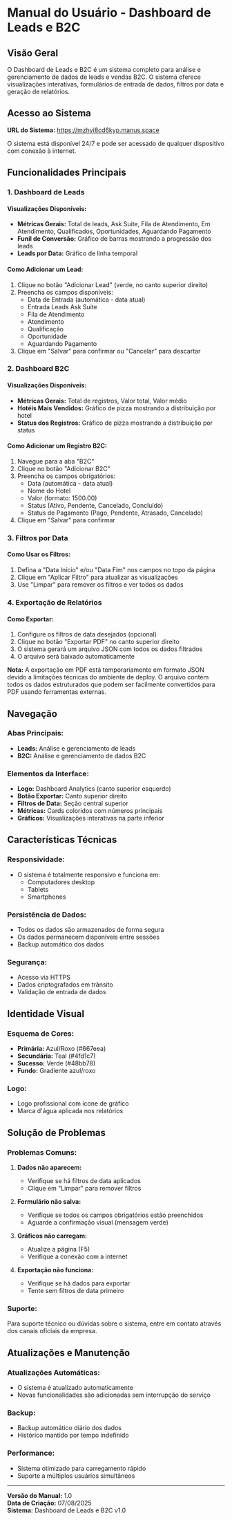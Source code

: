 # Manual do Usuário - Dashboard de Leads e B2C

## Visão Geral

O Dashboard de Leads e B2C é um sistema completo para análise e gerenciamento de dados de leads e vendas B2C. O sistema oferece visualizações interativas, formulários de entrada de dados, filtros por data e geração de relatórios.

## Acesso ao Sistema

**URL do Sistema:** https://mzhyi8cd6kyp.manus.space

O sistema está disponível 24/7 e pode ser acessado de qualquer dispositivo com conexão à internet.

## Funcionalidades Principais

### 1. Dashboard de Leads

#### Visualizações Disponíveis:
- **Métricas Gerais:** Total de leads, Ask Suite, Fila de Atendimento, Em Atendimento, Qualificados, Oportunidades, Aguardando Pagamento
- **Funil de Conversão:** Gráfico de barras mostrando a progressão dos leads
- **Leads por Data:** Gráfico de linha temporal

#### Como Adicionar um Lead:
1. Clique no botão "Adicionar Lead" (verde, no canto superior direito)
2. Preencha os campos disponíveis:
   - Data de Entrada (automática - data atual)
   - Entrada Leads Ask Suite
   - Fila de Atendimento
   - Atendimento
   - Qualificação
   - Oportunidade
   - Aguardando Pagamento
3. Clique em "Salvar" para confirmar ou "Cancelar" para descartar

### 2. Dashboard B2C

#### Visualizações Disponíveis:
- **Métricas Gerais:** Total de registros, Valor total, Valor médio
- **Hotéis Mais Vendidos:** Gráfico de pizza mostrando a distribuição por hotel
- **Status dos Registros:** Gráfico de pizza mostrando a distribuição por status

#### Como Adicionar um Registro B2C:
1. Navegue para a aba "B2C"
2. Clique no botão "Adicionar B2C"
3. Preencha os campos obrigatórios:
   - Data (automática - data atual)
   - Nome do Hotel
   - Valor (formato: 1500.00)
   - Status (Ativo, Pendente, Cancelado, Concluído)
   - Status de Pagamento (Pago, Pendente, Atrasado, Cancelado)
4. Clique em "Salvar" para confirmar

### 3. Filtros por Data

#### Como Usar os Filtros:
1. Defina a "Data Início" e/ou "Data Fim" nos campos no topo da página
2. Clique em "Aplicar Filtro" para atualizar as visualizações
3. Use "Limpar" para remover os filtros e ver todos os dados

### 4. Exportação de Relatórios

#### Como Exportar:
1. Configure os filtros de data desejados (opcional)
2. Clique no botão "Exportar PDF" no canto superior direito
3. O sistema gerará um arquivo JSON com todos os dados filtrados
4. O arquivo será baixado automaticamente

**Nota:** A exportação em PDF está temporariamente em formato JSON devido a limitações técnicas do ambiente de deploy. O arquivo contém todos os dados estruturados que podem ser facilmente convertidos para PDF usando ferramentas externas.

## Navegação

### Abas Principais:
- **Leads:** Análise e gerenciamento de leads
- **B2C:** Análise e gerenciamento de dados B2C

### Elementos da Interface:
- **Logo:** Dashboard Analytics (canto superior esquerdo)
- **Botão Exportar:** Canto superior direito
- **Filtros de Data:** Seção central superior
- **Métricas:** Cards coloridos com números principais
- **Gráficos:** Visualizações interativas na parte inferior

## Características Técnicas

### Responsividade:
- O sistema é totalmente responsivo e funciona em:
  - Computadores desktop
  - Tablets
  - Smartphones

### Persistência de Dados:
- Todos os dados são armazenados de forma segura
- Os dados permanecem disponíveis entre sessões
- Backup automático dos dados

### Segurança:
- Acesso via HTTPS
- Dados criptografados em trânsito
- Validação de entrada de dados

## Identidade Visual

### Esquema de Cores:
- **Primária:** Azul/Roxo (#667eea)
- **Secundária:** Teal (#4fd1c7)
- **Sucesso:** Verde (#48bb78)
- **Fundo:** Gradiente azul/roxo

### Logo:
- Logo profissional com ícone de gráfico
- Marca d'água aplicada nos relatórios

## Solução de Problemas

### Problemas Comuns:

1. **Dados não aparecem:**
   - Verifique se há filtros de data aplicados
   - Clique em "Limpar" para remover filtros

2. **Formulário não salva:**
   - Verifique se todos os campos obrigatórios estão preenchidos
   - Aguarde a confirmação visual (mensagem verde)

3. **Gráficos não carregam:**
   - Atualize a página (F5)
   - Verifique a conexão com a internet

4. **Exportação não funciona:**
   - Verifique se há dados para exportar
   - Tente sem filtros de data primeiro

### Suporte:
Para suporte técnico ou dúvidas sobre o sistema, entre em contato através dos canais oficiais da empresa.

## Atualizações e Manutenção

### Atualizações Automáticas:
- O sistema é atualizado automaticamente
- Novas funcionalidades são adicionadas sem interrupção do serviço

### Backup:
- Backup automático diário dos dados
- Histórico mantido por tempo indefinido

### Performance:
- Sistema otimizado para carregamento rápido
- Suporte a múltiplos usuários simultâneos

---

**Versão do Manual:** 1.0  
**Data de Criação:** 07/08/2025  
**Sistema:** Dashboard de Leads e B2C v1.0

